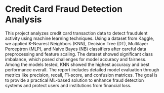 # Credit Card Fraud Detection Analysis

This project analyzes credit card transaction data to detect fraudulent activity using machine learning techniques. Using a dataset from Kaggle, we applied K-Nearest Neighbors (KNN), Decision Tree (DT), Multilayer Perceptron (MLP), and Naive Bayes (NB) classifiers after careful data preprocessing and feature scaling. The dataset showed significant class imbalance, which posed challenges for model accuracy and fairness. Among the models tested, KNN showed the highest accuracy and best performance overall. The report includes detailed model evaluation through metrics like precision, recall, F1-score, and confusion matrices. The goal is to provide a practical ML-based solution to enhance fraud detection systems and protect users and institutions from financial loss.
